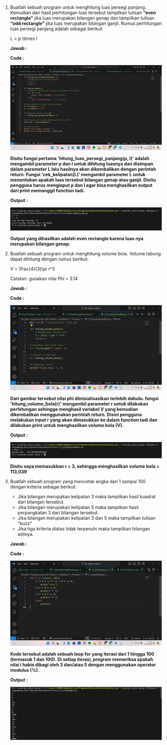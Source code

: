 1. Buatlah sebuah program untuk menghitung luas persegi panjang. Kemudian dari hasil perhitungan luas tersebut tampilkan tulisan **“even rectangle”** jika luas merupakan bilangan genap dan tampilkan tulisan **“odd rectangle”** jika luas merupakan bilangan ganjil. Rumus perhitungan luas persegi panjang adalah sebagai berikut:

    L = p \times l

    **Jawab :**

    **Code :**

    ![Gambar Code Menghitung Luas Persegi Panjang](https://github.com/rayhanrere008/de_rayhan-qalby-r/blob/main/04_Basic-Programming-with-Python/screenshots/Prioritas-1/1_Code-hitungLuasPersegiPanjang.png?raw=true)

    **Disitu fungsi pertama 'hitung_luas_persegi_panjang(p, l)' adalah mengambil parameter p dan l untuk dihitung luasnya dan disimpan dalam parameter L lalu hasilnya akan dikembalikan dengan perintah return. Fungsi 'cek_kelipatan(L)' mengambil parameter L untuk menentukan apakah luas tersebut bilangan genap atau ganjil. Disitu pengguna harus menginput p dan l agar bisa menghasilkan output dari print memanggil function tadi.**

    **Output :** 

    ![Output Menghitung Luas Persegi Panjang](https://github.com/rayhanrere008/de_rayhan-qalby-r/blob/main/04_Basic-Programming-with-Python/screenshots/Prioritas-1/1_Output-hitungLuasPersegiPanjang.png?raw=true)

    **Output yang dihasilkan adalah even rectangle karena luas nya merupakan bilangan genap.**


2. Buatlah sebuah program untuk menghitung volume bola. Volume tabung dapat dihitung dengan rumus berikut:

    V = \frac{4}{3}\pi r^3

    Catatan: gunakan nilai Phi  = 3.14

    **Jawab :**

    **Code :** 

    ![Gambar Code Menghitung Volume Bola](https://github.com/rayhanrere008/de_rayhan-qalby-r/blob/main/04_Basic-Programming-with-Python/screenshots/Prioritas-1/2_Code-hitungVolumeBola.png?raw=true)

    **Dari gambar tersebut nilai phi diinisialisasikan terlebih dahulu. fungsi 'hitung_volume_bola(r)' mengambil parameter r untuk dilakukan perhitungan sehingga menghasil variabel V yang kemudian dikembalikan menggunakan perintah return. Disini pengguna melakukan input r yang akan dimasukkan ke dalam function tadi dan dilakukan print untuk menghasilkan volume bola (V).**

    **Output :**

    ![Output Menghitung Volume Bola](https://github.com/rayhanrere008/de_rayhan-qalby-r/blob/main/04_Basic-Programming-with-Python/screenshots/Prioritas-1/2_Output-hitungVolumeBola.png?raw=true)

    **Disitu saya memasukkan r = 3, sehingga menghasilkan volume bola = 113,039**


3. Buatlah sebuah program yang mencetak angka dari 1 sampai 100 dengan kriteria sebagai berikut:
    - Jika bilangan merupakan kelipatan 3 maka tampilkan hasil kuadrat dari bilangan tersebut.
    - Jika bilangan merupakan kelipatan 5 maka tampilkan hasil perpangkatan 3 dari bilangan tersebut.
    - Jika bilangan merupakan kelipatan 3 dan 5 maka tampilkan tulisan “buzz”
    - Jika tiga kriteria diatas tidak terpenuhi maka tampilkan bilangan aslinya.

    **Jawab :**

    **Code :** 

    ![Gambar Code Cetak Angka](https://github.com/rayhanrere008/de_rayhan-qalby-r/blob/main/04_Basic-Programming-with-Python/screenshots/Prioritas-1/3_Code-cetakAngka.png?raw=true)

    **Kode tersebut adalah sebuah loop for yang iterasi dari 1 hingga 100 (termasuk 1 dan 100). Di setiap iterasi, program memeriksa apakah nilai i habis dibagi oleh 3 dan/atau 5 dengan menggunakan operator modulus (%).**

    **Output :**

    ![Output Cetak Angka](https://github.com/rayhanrere008/de_rayhan-qalby-r/blob/main/04_Basic-Programming-with-Python/screenshots/Prioritas-1/3_Output-cetakAngka.png?raw=true)
